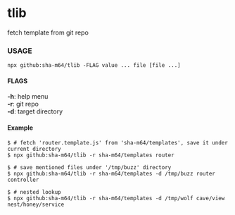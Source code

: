 # tlib
fetch template from git repo

### USAGE
 `npx github:sha-m64/tlib -FLAG value ... file [file ...]`

#### FLAGS
 **-h**: help menu  
 **-r**: git repo  
 **-d**: target directory  

#### Example
 ```
 $ # fetch 'router.template.js' from 'sha-m64/templates', save it under current directory
 $ npx github:sha-m64/tlib -r sha-m64/templates router
 ```

 ```
 $ # save mentioned files under '/tmp/buzz' directory
 $ npx github:sha-m64/tlib -r sha-m64/templates -d /tmp/buzz router controller

 $ # nested lookup
 $ npx github:sha-m64/tlib -r sha-m64/templates -d /tmp/wolf cave/view nest/honey/service
 ```
